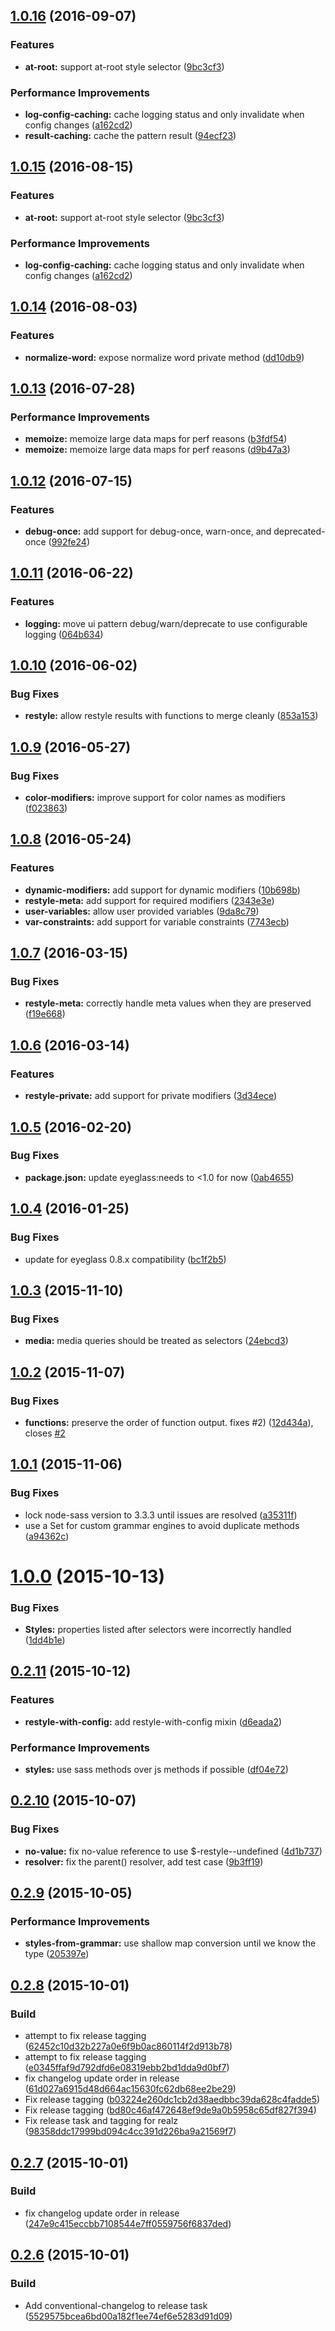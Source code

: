 <a name="1.0.16"></a>
## [1.0.16](https://github.com/eoneill/eyeglass-restyle/compare/v1.0.14...v1.0.16) (2016-09-07)


### Features

* **at-root:** support at-root style selector ([9bc3cf3](https://github.com/eoneill/eyeglass-restyle/commit/9bc3cf3))

### Performance Improvements

* **log-config-caching:** cache logging status and only invalidate when config changes ([a162cd2](https://github.com/eoneill/eyeglass-restyle/commit/a162cd2))
* **result-caching:** cache the pattern result ([94ecf23](https://github.com/eoneill/eyeglass-restyle/commit/94ecf23))



<a name="1.0.15"></a>
## [1.0.15](https://github.com/eoneill/eyeglass-restyle/compare/v1.0.14...v1.0.15) (2016-08-15)


### Features

* **at-root:** support at-root style selector ([9bc3cf3](https://github.com/eoneill/eyeglass-restyle/commit/9bc3cf3))

### Performance Improvements

* **log-config-caching:** cache logging status and only invalidate when config changes ([a162cd2](https://github.com/eoneill/eyeglass-restyle/commit/a162cd2))



<a name="1.0.14"></a>
## [1.0.14](https://github.com/eoneill/eyeglass-restyle/compare/v1.0.13...v1.0.14) (2016-08-03)


### Features

* **normalize-word:** expose normalize word private method ([dd10db9](https://github.com/eoneill/eyeglass-restyle/commit/dd10db9))



<a name="1.0.13"></a>
## [1.0.13](https://github.com/eoneill/eyeglass-restyle/compare/v1.0.12...v1.0.13) (2016-07-28)


### Performance Improvements

* **memoize:** memoize large data maps for perf reasons ([b3fdf54](https://github.com/eoneill/eyeglass-restyle/commit/b3fdf54))
* **memoize:** memoize large data maps for perf reasons ([d9b47a3](https://github.com/eoneill/eyeglass-restyle/commit/d9b47a3))



<a name="1.0.12"></a>
## [1.0.12](https://github.com/eoneill/eyeglass-restyle/compare/v1.0.11...v1.0.12) (2016-07-15)


### Features

* **debug-once:** add support for debug-once, warn-once, and deprecated-once ([992fe24](https://github.com/eoneill/eyeglass-restyle/commit/992fe24))



<a name="1.0.11"></a>
## [1.0.11](https://github.com/eoneill/eyeglass-restyle/compare/v1.0.10...v1.0.11) (2016-06-22)


### Features

* **logging:** move ui pattern debug/warn/deprecate to use configurable logging ([064b634](https://github.com/eoneill/eyeglass-restyle/commit/064b634))



<a name="1.0.10"></a>
## [1.0.10](https://github.com/eoneill/eyeglass-restyle/compare/v1.0.9...v1.0.10) (2016-06-02)


### Bug Fixes

* **restyle:** allow restyle results with functions to merge cleanly ([853a153](https://github.com/eoneill/eyeglass-restyle/commit/853a153))



<a name="1.0.9"></a>
## [1.0.9](https://github.com/eoneill/eyeglass-restyle/compare/v1.0.8...v1.0.9) (2016-05-27)


### Bug Fixes

* **color-modifiers:** improve support for color names as modifiers ([f023863](https://github.com/eoneill/eyeglass-restyle/commit/f023863))



<a name="1.0.8"></a>
## [1.0.8](https://github.com/eoneill/eyeglass-restyle/compare/v1.0.7...v1.0.8) (2016-05-24)


### Features

* **dynamic-modifiers:** add support for dynamic modifiers ([10b698b](https://github.com/eoneill/eyeglass-restyle/commit/10b698b))
* **restyle-meta:** add support for required modifiers ([2343e3e](https://github.com/eoneill/eyeglass-restyle/commit/2343e3e))
* **user-variables:** allow user provided variables ([9da8c79](https://github.com/eoneill/eyeglass-restyle/commit/9da8c79))
* **var-constraints:** add support for variable constraints ([7743ecb](https://github.com/eoneill/eyeglass-restyle/commit/7743ecb))



<a name="1.0.7"></a>
## [1.0.7](https://github.com/eoneill/eyeglass-restyle/compare/v1.0.6...v1.0.7) (2016-03-15)


### Bug Fixes

* **restyle-meta:** correctly handle meta values when they are preserved ([f19e668](https://github.com/eoneill/eyeglass-restyle/commit/f19e668))



<a name="1.0.6"></a>
## [1.0.6](https://github.com/eoneill/eyeglass-restyle/compare/v1.0.5...v1.0.6) (2016-03-14)


### Features

* **restyle-private:** add support for private modifiers ([3d34ece](https://github.com/eoneill/eyeglass-restyle/commit/3d34ece))



<a name="1.0.5"></a>
## [1.0.5](https://github.com/eoneill/eyeglass-restyle/compare/v1.0.4...v1.0.5) (2016-02-20)


### Bug Fixes

* **package.json:** update eyeglass:needs to <1.0 for now ([0ab4655](https://github.com/eoneill/eyeglass-restyle/commit/0ab4655))



<a name="1.0.4"></a>
## [1.0.4](https://github.com/eoneill/eyeglass-restyle/compare/v1.0.3...v1.0.4) (2016-01-25)


### Bug Fixes

* update for eyeglass 0.8.x compatibility ([bc1f2b5](https://github.com/eoneill/eyeglass-restyle/commit/bc1f2b5))



<a name="1.0.3"></a>
## [1.0.3](https://github.com/eoneill/eyeglass-restyle/compare/v1.0.2...v1.0.3) (2015-11-10)


### Bug Fixes

* **media:** media queries should be treated as selectors ([24ebcd3](https://github.com/eoneill/eyeglass-restyle/commit/24ebcd3))



<a name="1.0.2"></a>
## [1.0.2](https://github.com/eoneill/eyeglass-restyle/compare/v1.0.1...v1.0.2) (2015-11-07)


### Bug Fixes

* **functions:** preserve the order of function output. fixes #2) ([12d434a](https://github.com/eoneill/eyeglass-restyle/commit/12d434a)), closes [#2](https://github.com/eoneill/eyeglass-restyle/issues/2)



<a name="1.0.1"></a>
## [1.0.1](https://github.com/eoneill/eyeglass-restyle/compare/v1.0.0...v1.0.1) (2015-11-06)


### Bug Fixes

* lock node-sass version to 3.3.3 until issues are resolved ([a35311f](https://github.com/eoneill/eyeglass-restyle/commit/a35311f))
* use a Set for custom grammar engines to avoid duplicate methods ([a94362c](https://github.com/eoneill/eyeglass-restyle/commit/a94362c))



<a name="1.0.0"></a>
# [1.0.0](https://github.com/eoneill/eyeglass-restyle/compare/v0.2.11...v1.0.0) (2015-10-13)


### Bug Fixes

* **Styles:** properties listed after selectors were incorrectly handled ([1dd4b1e](https://github.com/eoneill/eyeglass-restyle/commit/1dd4b1e))



<a name="0.2.11"></a>
## [0.2.11](https://github.com/eoneill/eyeglass-restyle/compare/v0.2.10...v0.2.11) (2015-10-12)


### Features

* **restyle-with-config:** add restyle-with-config mixin ([d6eada2](https://github.com/eoneill/eyeglass-restyle/commit/d6eada2))

### Performance Improvements

* **styles:** use sass methods over js methods if possible ([df04e72](https://github.com/eoneill/eyeglass-restyle/commit/df04e72))



<a name="0.2.10"></a>
## [0.2.10](https://github.com/eoneill/eyeglass-restyle/compare/v0.2.9...v0.2.10) (2015-10-07)


### Bug Fixes

* **no-value:** fix no-value reference to use $-restyle--undefined ([4d1b737](https://github.com/eoneill/eyeglass-restyle/commit/4d1b737))
* **resolver:** fix the parent() resolver, add test case ([9b3ff19](https://github.com/eoneill/eyeglass-restyle/commit/9b3ff19))



<a name="0.2.9"></a>
## [0.2.9](https://github.com/eoneill/eyeglass-restyle/compare/v0.2.8...v0.2.9) (2015-10-05)


### Performance Improvements

* **styles-from-grammar:** use shallow map conversion until we know the type ([205397e](https://github.com/eoneill/eyeglass-restyle/commit/205397e))



<a name="0.2.8"></a>
## [0.2.8](https://github.com/eoneill/eyeglass-restyle/compare/v0.2.7...v0.2.8) (2015-10-01)


### Build

* attempt to fix release tagging ([62452c10d32b227a0e6f9b0ac860114f2d913b78](https://github.com/eoneill/eyeglass-restyle/commit/62452c10d32b227a0e6f9b0ac860114f2d913b78))
* attempt to fix release tagging ([e0345ffaf9d792dfd6e08319ebb2bd1dda9d0bf7](https://github.com/eoneill/eyeglass-restyle/commit/e0345ffaf9d792dfd6e08319ebb2bd1dda9d0bf7))
* fix changelog update order in release ([61d027a6915d48d664ac15630fc62db68ee2be29](https://github.com/eoneill/eyeglass-restyle/commit/61d027a6915d48d664ac15630fc62db68ee2be29))
* Fix release tagging  ([b03224e260dc1cb2d38aedbbc39da628c4fadde5](https://github.com/eoneill/eyeglass-restyle/commit/b03224e260dc1cb2d38aedbbc39da628c4fadde5))
* Fix release tagging  ([bd80c46af472648ef9de9a0b5958c65df827f394](https://github.com/eoneill/eyeglass-restyle/commit/bd80c46af472648ef9de9a0b5958c65df827f394))
* Fix release task and tagging for realz ([98358ddc17999bd094c4cc391d226ba9a21569f7](https://github.com/eoneill/eyeglass-restyle/commit/98358ddc17999bd094c4cc391d226ba9a21569f7))



<a name="0.2.7"></a>
## [0.2.7](https://github.com/eoneill/eyeglass-restyle/compare/v0.2.6...v0.2.7) (2015-10-01)


### Build

* fix changelog update order in release ([247e9c415eccbb7108544e7ff0559756f6837ded](https://github.com/eoneill/eyeglass-restyle/commit/247e9c415eccbb7108544e7ff0559756f6837ded))



<a name="0.2.6"></a>
## [0.2.6](https://github.com/eoneill/eyeglass-restyle/compare/v0.2.5...v0.2.6) (2015-10-01)


### Build

* Add conventional-changelog to release task ([5529575bcea6bd00a182f1ee74ef6e5283d91d09](https://github.com/eoneill/eyeglass-restyle/commit/5529575bcea6bd00a182f1ee74ef6e5283d91d09))

